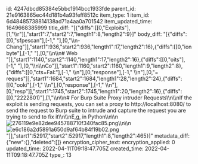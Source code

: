 id: 4247dbcd85384e5bbc1914bcc1933fde
parent_id: 21e9163865ec44d181b4a93feff8512c
item_type: 1
item_id: 6d48485738814138ad71a4aa0a701542
item_updated_time: 1649668385999
title_diff: "[{\"diffs\":[[0,\"Exploits\"],[1,\"\\\r\"]],\"start1\":7,\"start2\":7,\"length1\":8,\"length2\":9}]"
body_diff: "[{\"diffs\":[[0,\"sfpescan\"],[-1,\" \"],[0,\"\\\n- Chang\"]],\"start1\":936,\"start2\":936,\"length1\":17,\"length2\":16},{\"diffs\":[[0,\"ion byte\"],[-1,\" \"],[0,\"\\\n\\\n# Web \"]],\"start1\":1140,\"start2\":1140,\"length1\":17,\"length2\":16},{\"diffs\":[[0,\"oits\"],[-1,\" \"],[0,\"\\\n\\\nCo\"]],\"start1\":1160,\"start2\":1160,\"length1\":9,\"length2\":8},{\"diffs\":[[0,\"cts=FaI:\"],[-1,\" \\\n\"],[0,\"response\"],[-1,\" \\\n\"],[0,\"= reques\"]],\"start1\":1684,\"start2\":1684,\"length1\":28,\"length2\":24},{\"diffs\":[[0,\"ooki\"],[-1,\" \\\n\"],[0,\"response\"],[-1,\" \\\n\"],[0,\"resp\"]],\"start1\":1745,\"start2\":1745,\"length1\":20,\"length2\":16},{\"diffs\":[[0,\"2222801)\"],[1,\"\\\n\\\n# For Burp Suite Proxy intruder Requests\\\n\\\nIf the exploit is sending requests, you can set a proxy to http://localhost:8080/ to send the request to Burp suite to intrude and capture the request you are trying to send to fix it\\\n\\\nE,g, in Python\\\n\\\n![276119e9e82dee945788710f340fac85.png](:/cdbfa152a5a54802bbe31bac93937fb7)\\\n\\\n![e6c186a2d5891a650d9af64b84f19b02.png](file:///C:/Users/Lincoln/.config/joplin-desktop/resources/5b9bc02806f94a6eb947a3bb43e04f69.png)\"]],\"start1\":52917,\"start2\":52917,\"length1\":8,\"length2\":465}]"
metadata_diff: {"new":{},"deleted":[]}
encryption_cipher_text: 
encryption_applied: 0
updated_time: 2022-04-11T09:18:47.705Z
created_time: 2022-04-11T09:18:47.705Z
type_: 13